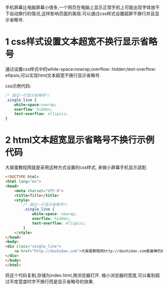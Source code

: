 <div class="jumbotron">
<p>手机屏幕比电脑屏幕小很多,一个网页在电脑上显示正常手机上可能出现字体放不下自动换行的情况,这样影响页面的美观.可以通过css样式设置超屏不换行并且显示省略号.</p>  
</div>

1 css样式设置文本超宽不换行显示省略号
===

通过设置css样式中的white-space:nowrap;overflow: hidden;text-overflow: ellipsis;可以实现html文本超宽不换行显示省略号.

css示例代码:

```css
/* 超过一行显示省略号*/
.single_line {
    white-space:nowrap;
    overflow: hidden;
    text-overflow: ellipsis;
}
```

2 html文本超宽显示省略号不换行示例代码
===

大屎蛋教程网就是采用这种方式设置的css样式, 来做小屏幕手机显示适配.

```html
<!DOCTYPE html>
<html lang="en">
<head>
    <meta charset="UTF-8">
    <title>Title</title>
    <style>
        /* 超过一行显示省略号*/
        .single_line {
            white-space: nowrap;
            overflow: hidden;
            text-overflow: ellipsis;
        }
    </style>
</head>
<body>
<div class="single_line">
    <a href="http://dashidan.com">大屎蛋教程网http://dashidan.com是最棒的编程教程网站.我是来凑字数的,缩小屏幕宽度看效果.</a>
</div>
</body>
</html>
```

将这个代码复制,存储为index.html,用浏览器打开. 缩小浏览器的宽度,可以看到超过平库宽度时字不换行而是显示省略号的效果.